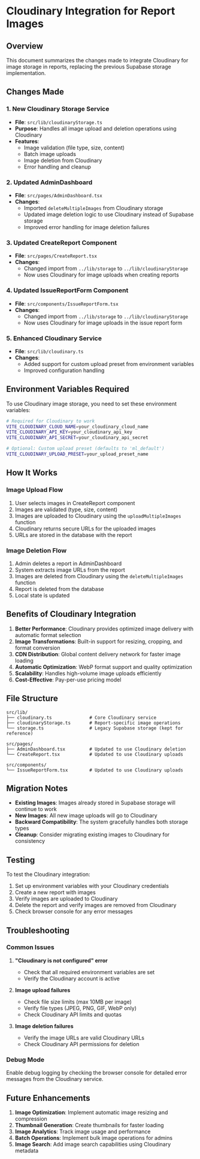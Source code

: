 # Cloudinary Integration for Report Images

## Overview
This document summarizes the changes made to integrate Cloudinary for image storage in reports, replacing the previous Supabase storage implementation.

## Changes Made

### 1. New Cloudinary Storage Service
- **File**: `src/lib/cloudinaryStorage.ts`
- **Purpose**: Handles all image upload and deletion operations using Cloudinary
- **Features**:
  - Image validation (file type, size, content)
  - Batch image uploads
  - Image deletion from Cloudinary
  - Error handling and cleanup

### 2. Updated AdminDashboard
- **File**: `src/pages/AdminDashboard.tsx`
- **Changes**:
  - Imported `deleteMultipleImages` from Cloudinary storage
  - Updated image deletion logic to use Cloudinary instead of Supabase storage
  - Improved error handling for image deletion failures

### 3. Updated CreateReport Component
- **File**: `src/pages/CreateReport.tsx`
- **Changes**:
  - Changed import from `../lib/storage` to `../lib/cloudinaryStorage`
  - Now uses Cloudinary for image uploads when creating reports

### 4. Updated IssueReportForm Component
- **File**: `src/components/IssueReportForm.tsx`
- **Changes**:
  - Changed import from `../lib/storage` to `../lib/cloudinaryStorage`
  - Now uses Cloudinary for image uploads in the issue report form

### 5. Enhanced Cloudinary Service
- **File**: `src/lib/cloudinary.ts`
- **Changes**:
  - Added support for custom upload preset from environment variables
  - Improved configuration handling

## Environment Variables Required

To use Cloudinary image storage, you need to set these environment variables:

```bash
# Required for Cloudinary to work
VITE_CLOUDINARY_CLOUD_NAME=your_cloudinary_cloud_name
VITE_CLOUDINARY_API_KEY=your_cloudinary_api_key
VITE_CLOUDINARY_API_SECRET=your_cloudinary_api_secret

# Optional: Custom upload preset (defaults to 'ml_default')
VITE_CLOUDINARY_UPLOAD_PRESET=your_upload_preset_name
```

## How It Works

### Image Upload Flow
1. User selects images in CreateReport component
2. Images are validated (type, size, content)
3. Images are uploaded to Cloudinary using the `uploadMultipleImages` function
4. Cloudinary returns secure URLs for the uploaded images
5. URLs are stored in the database with the report

### Image Deletion Flow
1. Admin deletes a report in AdminDashboard
2. System extracts image URLs from the report
3. Images are deleted from Cloudinary using the `deleteMultipleImages` function
4. Report is deleted from the database
5. Local state is updated

## Benefits of Cloudinary Integration

1. **Better Performance**: Cloudinary provides optimized image delivery with automatic format selection
2. **Image Transformations**: Built-in support for resizing, cropping, and format conversion
3. **CDN Distribution**: Global content delivery network for faster image loading
4. **Automatic Optimization**: WebP format support and quality optimization
5. **Scalability**: Handles high-volume image uploads efficiently
6. **Cost-Effective**: Pay-per-use pricing model

## File Structure

```
src/lib/
├── cloudinary.ts              # Core Cloudinary service
├── cloudinaryStorage.ts       # Report-specific image operations
└── storage.ts                 # Legacy Supabase storage (kept for reference)

src/pages/
├── AdminDashboard.tsx         # Updated to use Cloudinary deletion
└── CreateReport.tsx           # Updated to use Cloudinary uploads

src/components/
└── IssueReportForm.tsx        # Updated to use Cloudinary uploads
```

## Migration Notes

- **Existing Images**: Images already stored in Supabase storage will continue to work
- **New Images**: All new image uploads will go to Cloudinary
- **Backward Compatibility**: The system gracefully handles both storage types
- **Cleanup**: Consider migrating existing images to Cloudinary for consistency

## Testing

To test the Cloudinary integration:

1. Set up environment variables with your Cloudinary credentials
2. Create a new report with images
3. Verify images are uploaded to Cloudinary
4. Delete the report and verify images are removed from Cloudinary
5. Check browser console for any error messages

## Troubleshooting

### Common Issues

1. **"Cloudinary is not configured" error**
   - Check that all required environment variables are set
   - Verify the Cloudinary account is active

2. **Image upload failures**
   - Check file size limits (max 10MB per image)
   - Verify file types (JPEG, PNG, GIF, WebP only)
   - Check Cloudinary API limits and quotas

3. **Image deletion failures**
   - Verify the image URLs are valid Cloudinary URLs
   - Check Cloudinary API permissions for deletion

### Debug Mode

Enable debug logging by checking the browser console for detailed error messages from the Cloudinary service.

## Future Enhancements

1. **Image Optimization**: Implement automatic image resizing and compression
2. **Thumbnail Generation**: Create thumbnails for faster loading
3. **Image Analytics**: Track image usage and performance
4. **Batch Operations**: Implement bulk image operations for admins
5. **Image Search**: Add image search capabilities using Cloudinary metadata 